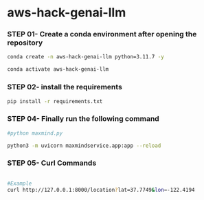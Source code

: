 # aws-hack-genai-llm

### STEP 01- Create a conda environment after opening the repository

```bash
conda create -n aws-hack-genai-llm python=3.11.7 -y
```

```bash
conda activate aws-hack-genai-llm
```

### STEP 02- install the requirements
```bash
pip install -r requirements.txt
```

### STEP 04- Finally run the following command

```bash
#python maxmind.py

python3 -m uvicorn maxmindservice.app:app --reload

```
### STEP 05- Curl Commands 

```bash

#Example 
curl http://127.0.0.1:8000/location?lat=37.7749&lon=-122.4194

```


